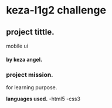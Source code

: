 # keza-l1g2 challenge

## project tittle.
mobile ui

#### by keza angel.

### project mission.
for learning purpose.

**languages used.**
-html5
-css3


